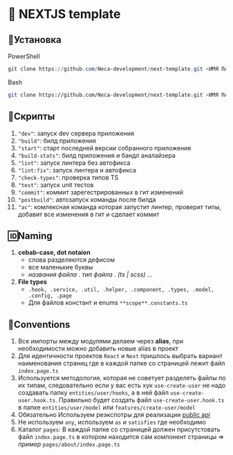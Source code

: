 # 🦄 NEXTJS template
[comment]: <> (startof installation instruction)
## 💾Установка
PowerShell   
```Powershell
git clone https://github.com/Neca-development/next-template.git <ИМЯ ПАКЕТА> ; cd <ИМЯ ПАКЕТА> ; git remote remove origin ; npm i
```
Bash    
```Bash
git clone https://github.com/Neca-development/next-template.git <ИМЯ ПАКЕТА> && cd <ИМЯ ПАКЕТА> && git remote remove origin && npm i
```
[comment]: <> (endof installation instruction)
## 💽Скрипты

1. `"dev"`:  запуск dev сервера приложения
2. `"build"`: билд приложения
3. `"start"`: старт последней версии собранного приложения
4. `"build-stats"`: билд приложения и бандл аналайзера
5. `"lint"`: запуск линтера без автофикса
6. `"lint:fix"`: запуск линтера и автофикса
7. `"check-types"`: проверка типов TS
8.  `"test"`: запуск unit тестов
9. `"commit"`: коммит зарегестрированных в гит изменений
10. `"postbuild"`:  автозапуск команды после билда
11. `"ac"`: комлексная команда которая запустит линтер, проверит типы, добавит все изменения в гит и сделает коммит


## 🆔Naming

1. **cebab-case, dot notaion**
    - слова разделяются дефисом
    - все маленькие буквы
    - *названия файла* . *тип файла* . *(ts | scss) ...*
2. **File types**
    - `.hook, .service, .util, .helper, .component, .types, .model, .config, .page`
    - Для файлов констант и enums `**scope**.constants.ts`

## 📜Conventions 
1. Все импорты между модулями делаем через **alias**, при необходимости можно добавить новые alias в проект
2. Для идентичности проектов `React` и `Next` пришлось выбрать вариант наименования страниц где в каждой папке со страницей лежит файл `index.page.ts`
3. Используется методология, которая не советует разделять файлы по их типам, следовательно если у вас есть хук `use-create-user` не надо создавать папку `entities/user/hooks`, а в ней файл `use-create-user.hook.ts`. Правильно будет создать файл `use-create-user.hook.ts` в папке `entities/user/model` или `features/create-user/model`
4. Обязательно Используем реэкспотры для реализации [public api](https://feature-sliced.design/ru/docs/reference/public-api)
5. Не используем `any`, используем `as` и `satisfies` где необходимо
6. Каталог `pages`: В каждой папке со страницей должен присутстовать файл `index.page.ts` в котором находится сам компонент страницы => *пример* `pages/about/index.page.ts` 
